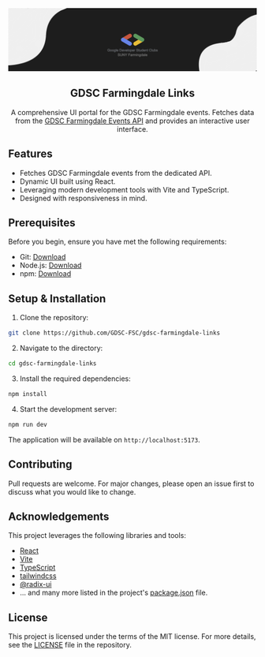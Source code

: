 <div align="center">
    <a href="https://gdsc.community.dev/" target="_blank">
        <img src=".github/img.png" alt="Banner">
    </a>
    <br>
    <h2>GDSC Farmingdale Links</h2>
    A comprehensive UI portal for the GDSC Farmingdale events. Fetches data from the <a href="https://github.com/GDSC-FSC/gdsc-farmingdale-links-api">GDSC Farmingdale Events API</a> and provides an interactive user interface.
</div>


## Features
- Fetches GDSC Farmingdale events from the dedicated API.
- Dynamic UI built using React.
- Leveraging modern development tools with Vite and TypeScript.
- Designed with responsiveness in mind.

## Prerequisites
Before you begin, ensure you have met the following requirements:

- Git: [Download](https://git-scm.com/downloads)
- Node.js: [Download](https://nodejs.org/)
- npm: [Download](https://www.npmjs.com/)

## Setup & Installation

1. Clone the repository:
```bash
git clone https://github.com/GDSC-FSC/gdsc-farmingdale-links
```

2. Navigate to the directory:
```bash
cd gdsc-farmingdale-links
```

3. Install the required dependencies:
```bash
npm install
```

4. Start the development server:
```bash
npm run dev
```

The application will be available on `http://localhost:5173`.

## Contributing
Pull requests are welcome. For major changes, please open an issue first to discuss what you would like to change.

## Acknowledgements

This project leverages the following libraries and tools:

- [React](https://reactjs.org/)
- [Vite](https://vitejs.dev/)
- [TypeScript](https://www.typescriptlang.org/)
- [tailwindcss](https://tailwindcss.com/)
- [@radix-ui](https://radix-ui.com/)
- ... and many more listed in the project's [package.json](package.json) file.

## License
This project is licensed under the terms of the MIT license. For more details, see the [LICENSE](LICENSE) file in the repository.

